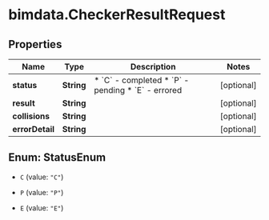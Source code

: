 # bimdata.CheckerResultRequest

## Properties

Name | Type | Description | Notes
------------ | ------------- | ------------- | -------------
**status** | **String** | * &#x60;C&#x60; - completed * &#x60;P&#x60; - pending * &#x60;E&#x60; - errored | [optional] 
**result** | **String** |  | [optional] 
**collisions** | **String** |  | [optional] 
**errorDetail** | **String** |  | [optional] 



## Enum: StatusEnum


* `C` (value: `"C"`)

* `P` (value: `"P"`)

* `E` (value: `"E"`)




